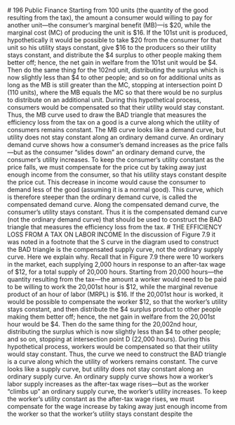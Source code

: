 \# 196 Public Finance Starting from 100 units (the quantity of the good resulting from the tax), the amount a consumer would willing to pay for another unit—the consumer’s marginal benefit (MB)—is $20, while the marginal cost (MC) of producing the unit is $16. If the 101st unit is produced, hypothetically it would be possible to take $20 from the consumer for that unit so his utility stays constant, give $16 to the producers so their utility stays constant, and distribute the $4 surplus to other people making them better off; hence, the net gain in welfare from the 101st unit would be $4. Then do the same thing for the 102nd unit, distributing the surplus which is now slightly less than $4 to other people; and so on for additional units as long as the MB is still greater than the MC, stopping at intersection point D (110 units), where the MB equals the MC so that there would be no surplus to distribute on an additional unit. During this hypothetical process, consumers would be compensated so that their utility would stay constant. Thus, the MB curve used to draw the BAD triangle that measures the efficiency loss from the tax on a good is a curve along which the utility of consumers remains constant. The MB curve looks like a demand curve, but utility does not stay constant along an ordinary demand curve. An ordinary demand curve shows how a consumer’s demand increases as the price falls—but as the consumer “slides down” an ordinary demand curve, the consumer’s utility increases. To keep the consumer’s utility constant as the price falls, we must compensate for the price cut by taking away just enough income from the consumer, so that his utility stays constant despite the price cut. This decrease in income would cause the consumer to demand less of the good (assuming it is a normal good). This curve, which is therefore steeper than the ordinary demand curve, is called the compensated demand curve. Along the compensated demand curve, the consumer’s utility stays constant. Thus it is the compensated demand curve (not the ordinary demand curve) that should be used to construct the BAD triangle that measures the efficiency loss from the tax. # THE EFFICIENCY LOSS FROM A TAX ON LABOR INCOME In the discussion of Figure 7.9 it was noted in a footnote that the S curve in the diagram used to construct the BAD triangle is the compensated supply curve, not the ordinary supply curve. Here we explain why. Recall that in Figure 7.9 there were 10 workers in the market, each supplying 2,000 hours in response to an after-tax wage of $12, for a total supply of 20,000 hours. Starting from 20,000 hours—the quantity resulting from the tax—the amount a worker would need to be paid to be willing to work the 20,001st hour is $12, while the marginal revenue product of an hour of labor (MRPL) is $16. If the 20,001st hour is worked, it would be possible to compensate the worker $12, so that the worker’s utility stays constant, and then distribute the $4 surplus product to other people making them better off; hence, the net gain in welfare from the 20,001st hour would be $4. Then do the same thing for the 20,002nd hour, distributing the surplus which is now slightly less than $4 to other people; and so on, stopping at intersection point D (22,000 hours). During this hypothetical process, workers would be compensated so that their utility would stay constant. Thus, the curve we need to construct the BAD triangle is a curve along which the utility of workers remains constant. The curve looks like a supply curve, but utility does not stay constant along an ordinary supply curve. An ordinary supply curve shows how a worker’s labor supply increases as the after-tax wage rises—but as the worker “climbs up” an ordinary supply curve, the worker’s utility increases. To keep the worker’s utility constant as the after-tax wage rises, we must compensate for the wage increase by taking away just enough income from the worker so that the worker’s utility stays constant despite the
